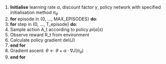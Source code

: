
1.  **Initialise** learning rate $\alpha$, discount factor $\gamma$, policy network with specified initialisation method $\pi_{\theta}$
2.  **for** episode in {0, ..., MAX_EPISODES} **do**:
3. **for** step in {0, ..., T_episode} **do**:
4. Sample action A_t according to policy $pi(a|s)$
5. Observe reward R_t from environment
6. Calculate policy gradient del(J)
7. **end for**
8. Gradient ascent: $\theta \leftarrow \theta + \alpha \cdot \nabla J(\pi_{\theta})$
9. **end for**       
